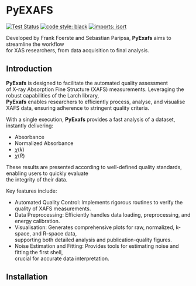 # PyEXAFS

[![Test Status](https://github.com/San-WierPa/pyexafs/workflows/Python%20package/badge.svg?branch=main)](https://github.com/San-WierPa/pyexafs/actions?query=workflow%3A"Python+package")
[![code style: black](https://img.shields.io/badge/code%20style-black-000000.svg)](https://github.com/psf/black)
[![imports: isort](https://img.shields.io/badge/imports-isort-ef8336.svg)](https://github.com/PyCQA/isort)

Developed by Frank Foerste and Sebastian Paripsa, **PyExafs** aims to streamline the workflow<br>
for XAS researchers, from data acquisition to final analysis.

## Introduction

**PyExafs** is designed to facilitate the automated quality assessment<br>
of X-ray Absorption Fine Structure (XAFS) measurements. Leveraging the robust capabilities of the Larch library,<br>
**PyExafs** enables researchers to efficiently process, analyse, and visualise XAFS data, ensuring adherence to stringent quality criteria.

With a single execution, **PyExafs** provides a fast analysis of a dataset, instantly delivering:

+ Absorbance
+ Normalized Absorbance
+ $\chi(k)$
+ $\chi(R)$

These results are presented according to well-defined quality standards, enabling users to quickly evaluate<br>
the integrity of their data.

Key features include:

+ Automated Quality Control: Implements rigorous routines to verify the quality of XAFS measurements.
+ Data Preprocessing: Efficiently handles data loading, preprocessing, and energy calibration.
+ Visualisation: Generates comprehensive plots for raw, normalized, k-space, and R-space data,<br>
supporting both detailed analysis and publication-quality figures.
+ Noise Estimation and Fitting: Provides tools for estimating noise and fitting the first shell,<br>
crucial for accurate data interpretation.

## Installation


